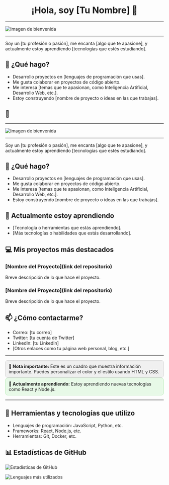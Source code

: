 <h1 align="center">¡Hola, soy [Tu Nombre] 👋</h1>

---

![Imagen de bienvenida](https://url-de-la-imagen.com/imagen.jpg)

---

Soy un [tu profesión o pasión], me encanta [algo que te apasione], y actualmente estoy aprendiendo [tecnologías que estés estudiando].

## 🚀 ¿Qué hago?

- Desarrollo proyectos en [lenguajes de programación que usas].
- Me gusta colaborar en proyectos de código abierto.
- Me interesa [temas que te apasionan, como Inteligencia Artificial, Desarrollo Web, etc.].
- Estoy construyendo [nombre de proyecto o ideas en las que trabajas].

## 🌱


---

![Imagen de bienvenida](https://url-de-la-imagen.com/imagen.jpg)

---

Soy un [tu profesión o pasión], me encanta [algo que te apasione], y actualmente estoy aprendiendo [tecnologías que estés estudiando].

## 🚀 ¿Qué hago?

- Desarrollo proyectos en [lenguajes de programación que usas].
- Me gusta colaborar en proyectos de código abierto.
- Me interesa [temas que te apasionan, como Inteligencia Artificial, Desarrollo Web, etc.].
- Estoy construyendo [nombre de proyecto o ideas en las que trabajas].

## 🌱 Actualmente estoy aprendiendo

- [Tecnología o herramientas que estás aprendiendo].
- [Más tecnologías o habilidades que estás desarrollando].

## 💻 Mis proyectos más destacados

### [Nombre del Proyecto](link del repositorio)
Breve descripción de lo que hace el proyecto.

### [Nombre del Proyecto](link del repositorio)
Breve descripción de lo que hace el proyecto.

## 📫 ¿Cómo contactarme?

- Correo: [tu correo]
- Twitter: [tu cuenta de Twitter]
- LinkedIn: [tu LinkedIn]
- [Otros enlaces como tu página web personal, blog, etc.]

---

<div style="background-color:#f0f0f0; padding: 10px; border-radius: 8px; border: 1px solid #ccc;">
  <strong>📝 Nota importante:</strong> Este es un cuadro que muestra información importante. Puedes personalizar el color y el estilo usando HTML y CSS.
</div>

<div style="background-color:#e7f9e7; padding: 10px; border-radius: 8px; border: 1px solid #b0eab0;">
  <strong>🌱 Actualmente aprendiendo:</strong> Estoy aprendiendo nuevas tecnologías como React y Node.js.
</div>

---

## 🔧 Herramientas y tecnologías que utilizo

- Lenguajes de programación: JavaScript, Python, etc.
- Frameworks: React, Node.js, etc.
- Herramientas: Git, Docker, etc.

## 📊 Estadísticas de GitHub

![Estadísticas de GitHub](https://github-readme-stats.vercel.app/api?username=tu_usuario&show_icons=true&theme=radical)

![Lenguajes más utilizados](https://github-readme-stats.vercel.app/api/top-langs/?username=tu_usuario&layout=compact&theme=radical)
